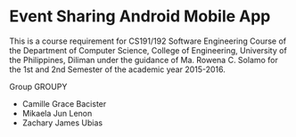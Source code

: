 Event Sharing Android Mobile App
================================

This is a course requirement for CS191/192 Software Engineering Course of the Department of Computer Science, College of Engineering, University of the Philippines, Diliman under the guidance of Ma. Rowena C. Solamo for the 1st and 2nd Semester of the academic year 2015-2016.

 Group GROUPY

- Camille Grace Bacister
- Mikaela Jun Lenon
- Zachary James Ubias